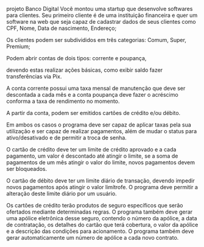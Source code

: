 projeto Banco Digital
Você montou uma startup que desenvolve softwares para clientes. 
Seu primeiro cliente é de uma instituição financeira e quer um software na web 
que seja capaz de cadastrar dados de seus clientes como 
CPF, 
Nome, 
Data de nascimento,
Endereço;


Os clientes podem ser subdivididos em três categorias: 
Comum, 
Super,
Premium;

Podem abrir contas de dois tipos: 
corrente e poupança, 

devendo estas realizar ações básicas, 
como exibir saldo 
fazer transferências via Pix. 

A conta corrente possui uma taxa mensal de manutenção 
que deve ser descontada a cada mês 
e a conta poupança deve fazer o acréscimo conforma a taxa de rendimento no momento.

A partir da conta, podem ser emitidos 
cartões de 
crédito e/ou débito.  

Em ambos os casos o programa deve ser capaz de aplicar 
taxas pela sua utilização e ser capaz de 
realizar pagamentos, 
além de mudar o status para ativo/desativado e de 
permitir a troca de senha. 

O cartão de crédito deve ter um limite de crédito aprovado 
e a cada pagamento, um valor é descontado até atingir o limite, 
se a soma de pagamentos de um mês atingir o valor do limite, 
novos pagamentos devem ser bloqueados.

O cartão de débito deve ter um limite diário de transação,
devendo impedir novos pagamentos após atingir o valor limítrofe. 
O programa deve permitir a alteração deste limite diário por um usuário.

Os cartões de crédito terão produtos de seguro específicos 
que serão ofertados mediante determinadas regras. 
O programa também deve gerar uma apólice eletrônica desse seguro, 
contendo o número da apólice, 
a data de contratação, 
os detalhes do cartão que terá cobertura, 
o valor da apólice e a descrição das condições para acionamento. 
O programa também deve gerar automaticamente um número de apólice
a cada novo contrato.